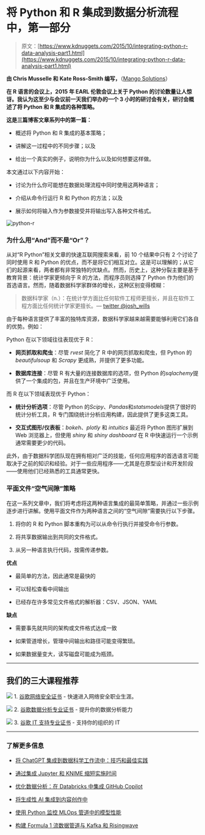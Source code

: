 # 将 Python 和 R 集成到数据分析流程中，第一部分

> 原文：[https://www.kdnuggets.com/2015/10/integrating-python-r-data-analysis-part1.html](https://www.kdnuggets.com/2015/10/integrating-python-r-data-analysis-part1.html)

**由 Chris Musselle 和 Kate Ross-Smith 编写，**（[Mango Solutions](http://www.mango-solutions.com)）

**在 R 语言的会议上，2015 年 EARL 伦敦会议上关于 Python 的讨论数量让人惊讶。我认为这至少与会议前一天我们举办的一个 3 小时的研讨会有关，研讨会概述了将 Python 和 R 集成的各种策略。**

**这是三篇博客文章系列中的第一篇：**

+   概述将 Python 和 R 集成的基本策略；

+   讲解这一过程中的不同步骤；以及

+   给出一个真实的例子，说明你为什么以及如何想要这样做。

本文通过以下内容开始：

+   讨论为什么你可能想在数据处理流程中同时使用这两种语言；

+   介绍从命令行运行 R 和 Python 的方法；以及

+   展示如何将输入作为参数接受并将输出写入各种文件格式。

![python-r](../Images/cdbbdc8a1252db0dcf768a5e6fd70ecc.png)

### 为什么用“And”而不是“Or”？

从对“R Python”相关文章的快速互联网搜索来看，前 10 个结果中只有 2 个讨论了同时使用 R 和 Python 的优点，而不是将它们相互对立。这是可以理解的；从它们的起源来看，两者都有非常独特的优缺点。然而，历史上，这种分裂主要是基于教育背景：统计学家更倾向于 R 的方法，而程序员则选择了 Python 作为他们的首选语言。然而，随着数据科学家群体的增长，这种区别变得模糊：

> 数据科学家（n.）：在统计学方面比任何软件工程师更擅长，并且在软件工程方面比任何统计学家更擅长。— [twitter @josh_wills](https://twitter.com/josh_wills/status/198093512149958656)

由于每种语言提供了丰富的独特库资源，数据科学家越来越需要能够利用它们各自的优势。例如：

Python 在以下领域往往表现优于 R：

+   **网页抓取和爬虫**：尽管 *rvest* 简化了 R 中的网页抓取和爬虫，但 Python 的 *beautifulsoup* 和 *Scrapy* 更成熟，并提供了更多功能。

+   **数据库连接**：尽管 R 有大量的连接数据库的选项，但 Python 的*sqlachemy*提供了一个集成的包，并且在生产环境中广泛使用。

而 R 在以下领域表现优于 Python：

+   **统计分析选项**：尽管 Python 的*Scipy*、*Pandas*和*statsmodels*提供了很好的统计分析工具，R 专门围绕统计分析应用构建，因此提供了更多这类工具。

+   **交互式图形/仪表板**：*bokeh*、*plotly* 和 *intuitics* 最近将 Python 图形扩展到 Web 浏览器上，但使用 *shiny* 和 *shiny dashboard* 在 R 中快速运行一个示例通常需要更少的代码。

此外，由于数据科学团队现在拥有相对广泛的技能，任何应用程序的首选语言可能取决于之前的知识和经验。对于一些应用程序——尤其是在原型设计和开发阶段——使用他们已经熟悉的工具通常更快。

### 平面文件“空气间隙”策略

在这一系列文章中，我们将考虑将这两种语言集成的最简单策略，并通过一些示例逐步进行讲解。使用平面文件作为两种语言之间的“空气间隙”需要执行以下步骤。

1.  将你的 R 和 Python 脚本重构为可以从命令行执行并接受命令行参数。

1.  将共享数据输出到共同的文件格式。

1.  从另一种语言执行代码，按需传递参数。

**优点**

+   最简单的方法，因此通常是最快的

+   可以轻松查看中间输出

+   已经存在许多常见文件格式的解析器：CSV、JSON、YAML

**缺点**

+   需要事先就共同的架构或文件格式达成一致

+   如果管道增长，管理中间输出和路径可能变得繁琐。

+   如果数据量变大，读写磁盘可能成为瓶颈。

* * *

## 我们的三大课程推荐

![](../Images/0244c01ba9267c002ef39d4907e0b8fb.png) 1\. [谷歌网络安全证书](https://www.kdnuggets.com/google-cybersecurity) - 快速进入网络安全职业生涯。

![](../Images/e225c49c3c91745821c8c0368bf04711.png) 2\. [谷歌数据分析专业证书](https://www.kdnuggets.com/google-data-analytics) - 提升你的数据分析能力

![](../Images/0244c01ba9267c002ef39d4907e0b8fb.png) 3\. [谷歌 IT 支持专业证书](https://www.kdnuggets.com/google-itsupport) - 支持你的组织的 IT

* * *

### 了解更多信息

+   [将 ChatGPT 集成到数据科学工作流中：技巧和最佳实践](https://www.kdnuggets.com/2023/05/integrating-chatgpt-data-science-workflows-tips-best-practices.html)

+   [通过集成 Jupyter 和 KNIME 缩短实施时间](https://www.kdnuggets.com/2021/12/cutting-implementation-time-integrating-jupyter-knime.html)

+   [优化数据分析：在 Databricks 中集成 GitHub Copilot](https://www.kdnuggets.com/optimizing-data-analytics-integrating-github-copilot-in-databricks)

+   [将生成性 AI 集成到内容创作中](https://www.kdnuggets.com/integrating-generative-ai-in-content-creation)

+   [使用 Python 监控 MLOps 管道中的模型性能](https://www.kdnuggets.com/2023/05/monitor-model-performance-mlops-pipeline-python.html)

+   [构建 Formula 1 流数据管道与 Kafka 和 Risingwave](https://www.kdnuggets.com/building-a-formula-1-streaming-data-pipeline-with-kafka-and-risingwave)
